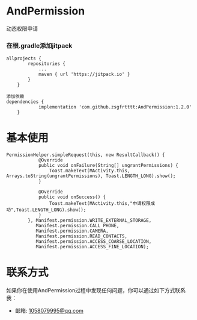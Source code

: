 # AndPermission
动态权限申请

### 在根.gradle添加jitpack
```
allprojects {
		repositories {
			...
			maven { url 'https://jitpack.io' }
		}
	}
```
```
添加依赖
dependencies {
	        implementation 'com.github.zsgfrtttt:AndPermission:1.2.0'
	}
```
# 基本使用
####
```
PermissionHelper.simpleRequest(this, new ResultCallback() {
            @Override
            public void onFailure(String[] ungrantPermissions) {
                Toast.makeText(MActivity.this, Arrays.toString(ungrantPermissions), Toast.LENGTH_LONG).show();
            }

            @Override
            public void onSuccess() {
                Toast.makeText(MActivity.this,"申请权限成功",Toast.LENGTH_LONG).show();
            }
        }, Manifest.permission.WRITE_EXTERNAL_STORAGE,
           Manifest.permission.CALL_PHONE,
           Manifest.permission.CAMERA,
           Manifest.permission.READ_CONTACTS,
           Manifest.permission.ACCESS_COARSE_LOCATION,
           Manifest.permission.ACCESS_FINE_LOCATION);
```

# 联系方式 
如果你在使用AndPermission过程中发现任何问题，你可以通过如下方式联系我：
* 邮箱: 1058079995@qq.com

